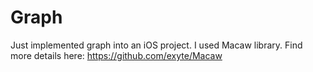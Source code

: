 # Graph
Just implemented graph into an iOS project. I used Macaw library. Find more details here: https://github.com/exyte/Macaw
